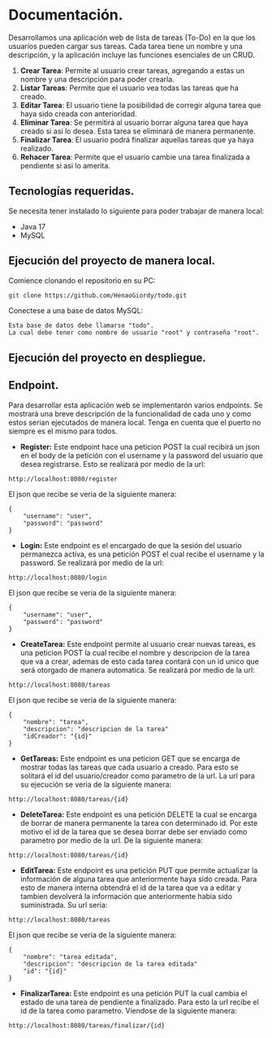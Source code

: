 # Documentación.
Desarrollamos una aplicación web de lista de tareas (To-Do) en la que los 
usuarios pueden cargar sus tareas. Cada tarea tiene un nombre y una 
descripción, y la aplicación incluye las funciones esenciales de un CRUD.

1. **Crear Tarea**: Permite al usuario crear tareas, agregando a estas un
nombre y una descripción para poder crearla.
2. **Listar Tareas**: Permite que el usuario vea todas las tareas que ha
creado.
3. **Editar Tarea**: El usuario tiene la posibilidad de corregir alguna tarea
que haya sido creada con anterioridad.
4. **Eliminar Tarea**: Se permitirá al usuario borrar alguna tarea que haya
creado si asi lo desea. Esta tarea se eliminará de manera permanente.
5. **Finalizar Tarea**: El usuario podrá finalizar aquellas tareas que ya
haya realizado.
6. **Rehacer Tarea**: Permite que el usuario cambie una tarea finalizada a 
pendiente si asi lo amerita. 

## Tecnologías requeridas.
Se necesita tener instalado lo siguiente para poder trabajar de manera local:

- Java 17
- MySQL

## Ejecución del proyecto de manera local.
Comience clonando el repositorio en su PC:

```sh
git clone https://github.com/HenaoGiordy/todo.git
```
Conectese a una base de datos MySQL:

```
Esta base de datos debe llamarse "todo". 
La cual debe tener como nombre de usuario "root" y contraseña "root".
```

## Ejecución del proyecto en despliegue.

## Endpoint.
Para desarrollar esta aplicación web se implementarón varios endpoints. Se
mostrará una breve descripción de la funcionalidad de cada uno y como estos
serian ejecutados de manera local. Tenga en cuenta que el puerto no siempre
es el mismo para todos.

- **Register:** Este endpoint hace una peticion POST la cual recibirá un json
en el body de la petición con el username y la password del usuario que desea 
registrarse. Esto se realizará por medio de la url:
```
http://localhost:8080/register
```
El json que recibe se veria de la siguiente manera:
```
{
    "username": "user", 
    "password": "password"
}
```
- **Login:** Este endpoint es el encargado de que la sesión del usuario 
permanezca activa, es una petición POST el cual recibe el username y la 
password. Se realizará por medio de la url:
```
http://localhost:8080/login
```
El json que recibe se veria de la siguiente manera:
```
{
    "username": "user", 
    "password": "password"
}
```
- **CreateTarea:** Este endpoint permite al usuario crear nuevas tareas, es
una peticion POST la cual recibe el nombre y descripcion de la tarea que va
a crear, ademas de esto cada tarea contará con un id unico que será otorgado
de manera automatica. Se realizará por medio de la url:
```
http://localhost:8080/tareas
```
El json que recibe se veria de la siguiente manera:
```
{
    "nombre": "tarea", 
    "descripcion": "descripcion de la tarea"
    "idCreador": "{id}"
}
```
- **GetTareas:** Este endpoint es una peticion GET que se encarga de mostrar 
todas las tareas que cada usuario a creado. Para esto se solitará el id del
usuario/creador como parametro de la url. La url para su ejecución se veria
de la siguiente manera:
```
http://localhost:8080/tareas/{id}
```
- **DeleteTarea:** Este endpoint es una petición DELETE la cual se encarga 
de borrar de manera permanente la tarea con determinado id. Por este motivo
el id de la tarea que se desea borrar debe ser enviado como parametro por
medio de la url. De la siguiente manera:
```
http://localhost:8080/tareas/{id}
```
- **EditTarea:** Este endpoint es una petición PUT que permite actualizar la
información de alguna tarea que anteriormente haya sido creada. Para esto de
manera interna obtendrá el id de la tarea que va a editar y tambien devolverá
la información que anteriormente habia sido suministrada. Su url seria:
```
http://localhost:8080/tareas
```
El json que recibe se veria de la siguiente manera:
```
{
    "nombre": "tarea editada", 
    "descripcion": "descripcion de la tarea editada"
    "id": "{id}"
}
```
- **FinalizarTarea:** Este endpoint es una petición PUT la cual cambia el
estado de una tarea de pendiente a finalizado. Para esto la url recibe el
id de la tarea como parametro. Viendose de la siguiente manera:
```
http://localhost:8080/tareas/finalizar/{id}
```
